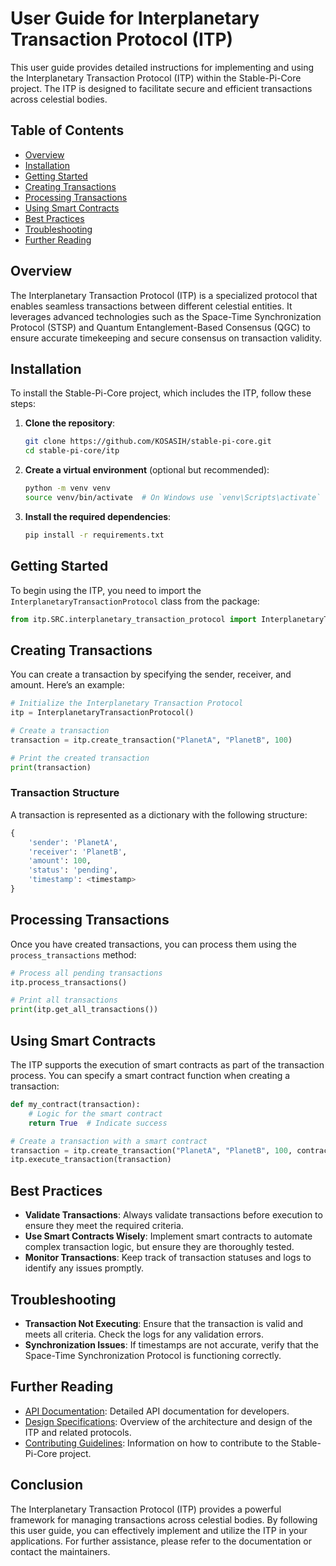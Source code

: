 # User Guide for Interplanetary Transaction Protocol (ITP)

This user guide provides detailed instructions for implementing and using the Interplanetary Transaction Protocol (ITP) within the Stable-Pi-Core project. The ITP is designed to facilitate secure and efficient transactions across celestial bodies.

## Table of Contents

- [Overview](#overview)
- [Installation](#installation)
- [Getting Started](#getting-started)
- [Creating Transactions](#creating-transactions)
- [Processing Transactions](#processing-transactions)
- [Using Smart Contracts](#using-smart-contracts)
- [Best Practices](#best-practices)
- [Troubleshooting](#troubleshooting)
- [Further Reading](#further-reading)

## Overview

The Interplanetary Transaction Protocol (ITP) is a specialized protocol that enables seamless transactions between different celestial entities. It leverages advanced technologies such as the Space-Time Synchronization Protocol (STSP) and Quantum Entanglement-Based Consensus (QGC) to ensure accurate timekeeping and secure consensus on transaction validity.

## Installation

To install the Stable-Pi-Core project, which includes the ITP, follow these steps:

1. **Clone the repository**:
   ```bash
   git clone https://github.com/KOSASIH/stable-pi-core.git
   cd stable-pi-core/itp
   ```

2. **Create a virtual environment** (optional but recommended):
   ```bash
   python -m venv venv
   source venv/bin/activate  # On Windows use `venv\Scripts\activate`
   ```

3. **Install the required dependencies**:
   ```bash
   pip install -r requirements.txt
   ```

## Getting Started

To begin using the ITP, you need to import the `InterplanetaryTransactionProtocol` class from the package:

```python
from itp.SRC.interplanetary_transaction_protocol import InterplanetaryTransactionProtocol
```

## Creating Transactions

You can create a transaction by specifying the sender, receiver, and amount. Here’s an example:

```python
# Initialize the Interplanetary Transaction Protocol
itp = InterplanetaryTransactionProtocol()

# Create a transaction
transaction = itp.create_transaction("PlanetA", "PlanetB", 100)

# Print the created transaction
print(transaction)
```

### Transaction Structure

A transaction is represented as a dictionary with the following structure:

```python
{
    'sender': 'PlanetA',
    'receiver': 'PlanetB',
    'amount': 100,
    'status': 'pending',
    'timestamp': <timestamp>
}
```

## Processing Transactions

Once you have created transactions, you can process them using the `process_transactions` method:

```python
# Process all pending transactions
itp.process_transactions()

# Print all transactions
print(itp.get_all_transactions())
```

## Using Smart Contracts

The ITP supports the execution of smart contracts as part of the transaction process. You can specify a smart contract function when creating a transaction:

```python
def my_contract(transaction):
    # Logic for the smart contract
    return True  # Indicate success

# Create a transaction with a smart contract
transaction = itp.create_transaction("PlanetA", "PlanetB", 100, contract=my_contract)
itp.execute_transaction(transaction)
```

## Best Practices

- **Validate Transactions**: Always validate transactions before execution to ensure they meet the required criteria.
- **Use Smart Contracts Wisely**: Implement smart contracts to automate complex transaction logic, but ensure they are thoroughly tested.
- **Monitor Transactions**: Keep track of transaction statuses and logs to identify any issues promptly.

## Troubleshooting

- **Transaction Not Executing**: Ensure that the transaction is valid and meets all criteria. Check the logs for any validation errors.
- **Synchronization Issues**: If timestamps are not accurate, verify that the Space-Time Synchronization Protocol is functioning correctly.

## Further Reading

- [API Documentation](API.md): Detailed API documentation for developers.
- [Design Specifications](design_specifications.md): Overview of the architecture and design of the ITP and related protocols.
- [Contributing Guidelines](CONTRIBUTING.md): Information on how to contribute to the Stable-Pi-Core project.

## Conclusion

The Interplanetary Transaction Protocol (ITP) provides a powerful framework for managing transactions across celestial bodies. By following this user guide, you can effectively implement and utilize the ITP in your applications. For further assistance, please refer to the documentation or contact the maintainers.
